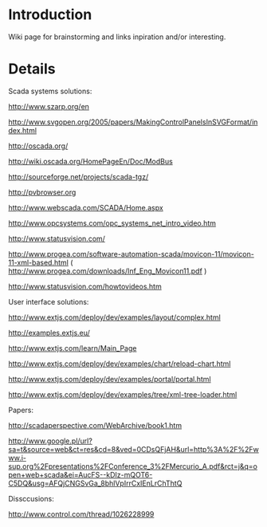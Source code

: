 # Introduction #

Wiki page for brainstorming and links inpiration and/or interesting.


# Details #

Scada systems solutions:

http://www.szarp.org/en

http://www.svgopen.org/2005/papers/MakingControlPanelsInSVGFormat/index.html

http://oscada.org/

http://wiki.oscada.org/HomePageEn/Doc/ModBus

http://sourceforge.net/projects/scada-tgz/

http://pvbrowser.org

http://www.webscada.com/SCADA/Home.aspx

http://www.opcsystems.com/opc_systems_net_intro_video.htm

http://www.statusvision.com/

http://www.progea.com/software-automation-scada/movicon-11/movicon-11-xml-based.html
( http://www.progea.com/downloads/Inf_Eng_Movicon11.pdf )

http://www.statusvision.com/howtovideos.htm


User interface solutions:

http://www.extjs.com/deploy/dev/examples/layout/complex.html

http://examples.extjs.eu/

http://www.extjs.com/learn/Main_Page

http://www.extjs.com/deploy/dev/examples/chart/reload-chart.html

http://www.extjs.com/deploy/dev/examples/portal/portal.html

http://www.extjs.com/deploy/dev/examples/tree/xml-tree-loader.html


Papers:

http://scadaperspective.com/WebArchive/book1.htm

http://www.google.pl/url?sa=t&source=web&ct=res&cd=8&ved=0CDsQFjAH&url=http%3A%2F%2Fwww.i-sup.org%2Fpresentations%2FConference_3%2FMercurio_A.pdf&rct=j&q=open+web+scada&ei=AucFS--kDIz-mQOT6-C5DQ&usg=AFQjCNGSvGa_8bhlVpIrrCxIEnLrChThtQ

Dissccusions:

http://www.control.com/thread/1026228999